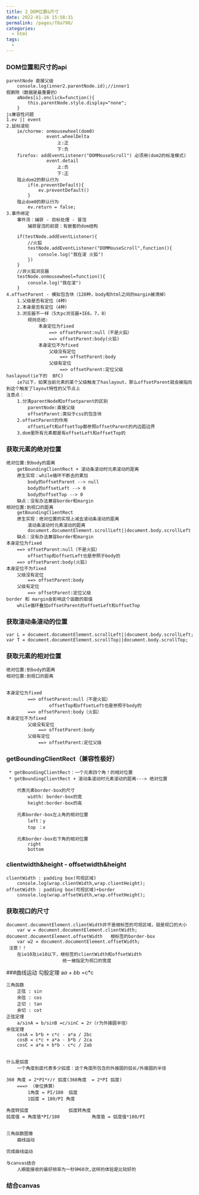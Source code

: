 ```yaml
---
title: 2_DOM位置&尺寸
date: 2022-01-16 15:58:31
permalink: /pages/f8a790/
categories:
  - html
tags:
  - 
---
```

### DOM位置和尺寸的api
	parentNode 直接父级
		console.log(inner2.parentNode.id);//inner1
	假删除（数据是最重要的）
		aNodes[i].onclick=function(){
			this.parentNode.style.display="none";
		}
	js兼容性问题
	1.ev || event
	2.鼠标滚轮
		ie/chorme: onmousewheel(dom0)
				   event.wheelDelta
				       上:正
					   下:负
		firefox: addEventListener("DOMMouseScroll") 必须用(dom2的标准模式)
				   event.detail
					   上:负
					   下:正
		阻止dom2的默认行为
			if(e.preventDefault){
				ev.preventDefault()
			}
		阻止dom0的默认行为
			ev.return = false;
	3.事件绑定
		事件流：捕获 - 目标处理 - 冒泡
			捕获冒泡的前提：有嵌套的dom结构
	
		if(testNode.addEventListener){
			//火狐
			testNode.addEventListener("DOMMouseScroll",function(){
				console.log("我在滚 火狐")
			})
		}
		//非火狐浏览器
		testNode.onmousewheel=function(){
			console.log("我在滚")
		}
	4.offsetParent - 模拟包含块（128种，body和html之间的margin被清掉）
		1.父级是否有定位（4种）
		2.本身是否有定位（4种）
		3.浏览器不一样（5大pc浏览器+IE6，7，8）
			规则总结:
				本身定位为fixed
					==> offsetParent:null（不是火狐）
					==> offsetParent:body(火狐)
				本身定位不为fixed
					父级没有定位
						==> offsetParent:body
					父级有定位 
						==> offsetParent:定位父级
	haslayout(ie下的	BFC)
		ie7以下，如果当前元素的某个父级触发了haslayout，那么offsetParent就会被指向到这个触发了layout特性的父节点上
	注意点：
		1.分清parentNode和offsetparent的区别
			parentNode:直接父级
			offsetParent:类似于css的包含块
		2.offsetParent的作用
			offsetLeft和offsetTop都参照offsetParent的内边距边界
		3.dom里所有元素都是有offsetLeft和offsetTop的				
### 获取元素的绝对位置
	绝对位置:到body的距离
		getBoundingClientRect + 滚动条滚动时元素滚动的距离
		原生实现：while循环不断去的累加
			body的offsetParent --> null
			body的offsetLeft --> 0
			body的offsetTop --> 0
		缺点：没有办法兼容border和margin	
	相对位置:到视口的距离		
		getBoundingClientRect
		原生实现：绝对位置的实现上减去滚动条滚动的距离
			滚动条滚动时元素滚动的距离
			document.documentElement.scrollLeft||document.body.scrollLeft
		缺点：没有办法兼容border和margin	
	本身定位为fixed
		==> offsetParent:null（不是火狐）
			offsetTop和offsetLeft也是参照于body的
		==> offsetParent:body(火狐)
	本身定位不为fixed
		父级没有定位
			==> offsetParent:body
		父级有定位 
			==> offsetParent:定位父级
	border 和 margin会影响这个函数的取值
		while循环叠加offsetParent的offsetLeft和offsetTop
### 获取滚动条滚动的位置
	var L = document.documentElement.scrollLeft||document.body.scrollLeft;
	var T = document.documentElement.scrollTop||document.body.scrollTop;
### 获取元素的相对位置
	绝对位置:到body的距离
	相对位置:到视口的距离
	
	
	本身定位为fixed
			==> offsetParent:null（不是火狐）
					offsetTop和offsetLeft也是参照于body的
			==> offsetParent:body（火狐）
	本身定位不为fixed
			父级没有定位
				==> offsetParent:body
			父级有定位
				==> offsetParent:定位父级
### getBoundingClientRect（兼容性极好）
	 * getBoundingClientRect：一个元素四个角！的相对位置
	 * getBoundingClientRect + 滚动条滚动时元素滚动的距离---> 绝对位置
	  
		代表元素border-box的尺寸
			width: border-box的宽
			height:border-box的高
		
		元素border-box左上角的相对位置
			left：y
			top ：x
		
		元素border-box右下角的相对位置
			right
			bottom
### clientwidth&height - offsetwidth&height
	clientWidth : padding box(可视区域)
		console.log(wrap.clientWidth,wrap.clientHeight);
	offsetWidth : padding box(可视区域)+border
		console.log(wrap.offsetWidth,wrap.offsetHeight);
### 获取视口的尺寸
	document.documentElement.clientWidth并不是根标签的可视区域，就是视口的大小
		var w = document.documentElement.clientWidth;
	document.documentElement.offsetWidth   根标签的border-box
		var w2 = document.documentElement.offsetWidth;
	 注意！！
		在ie10及ie10以下，根标签的clientWidth和offsetWidth
						 统一被指定为视口的宽度
###曲线运动
	勾股定理
		a*a + b*b =c*c
		
	三角函数
		正弦 : sin
		余弦 : cos
		正切 : tan
		余切 : cot
	正弦定理
		a/sinA = b/sinB =c/sinC = 2r（r为外接圆半径）
	余弦定理
		cosA = b*b + c*c - a*a / 2bc
		cosB = c*c + a*a - b*b / 2ca
		cosC = a*a + b*b - c*c / 2ab
			

	什么是弧度	
		一个角度到底代表多少弧度：这个角度所包含的外接圆的弧长/外接圆的半径
	
	360 角度 = 2*PI*r/r 弧度(360角度  = 2*PI 弧度)   		
		===> （单位换算）
			1角度 = PI/180  弧度 
			1弧度 = 180/PI 角度
		
	角度转弧度				弧度转角度
	弧度值 = 角度值*PI/180			角度值 = 弧度值*180/PI
		
								   
	三角函数图像
		曲线运动
	
	完成曲线运动

	与canvas结合
		人眼能接收的最好频率为一秒钟60次,这样的体验是比较好的
### 结合canvas			
	
		
